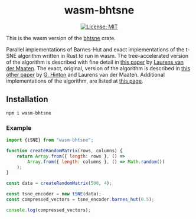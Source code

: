 <div align="center"> <h1 align="center"> wasm-bhtsne </h1> </div>

<div align="center">

[![License: MIT](https://img.shields.io/badge/License-MIT-yellow.svg)](https://opensource.org/licenses/MIT)

</div>

This is the wasm version of the [bhtsne](https://github.com/frjnn/bhtsne) crate.

Parallel implementations of Barnes-Hut and exact implementations of the t-SNE algorithm written in Rust to run in wasm. The tree-accelerated version of the algorithm is described with fine detail in [this paper](http://lvdmaaten.github.io/publications/papers/JMLR_2014.pdf) by [Laurens van der Maaten](https://github.com/lvdmaaten). The exact, original, version of the algorithm is described in [this other paper](https://www.jmlr.org/papers/volume9/vandermaaten08a/vandermaaten08a.pdf) by [G. Hinton](https://www.cs.toronto.edu/~hinton/) and Laurens van der Maaten.
Additional implementations of the algorithm, are listed at [this page](http://lvdmaaten.github.io/tsne/).

## Installation
```shell
npm i wasm-bhtsne
```

### Example

```javascript
import {tSNE} from "wasm-bhtsne";

function createRandomMatrix(rows, columns) {
    return Array.from({ length: rows }, () =>
        Array.from({ length: columns }, () => Math.random())
    );
}

const data = createRandomMatrix(500, 4);

const tsne_encoder = new tSNE(data);
const compressed_vectors = tsne_encoder.barnes_hut(0.5);

console.log(compressed_vectors);
```